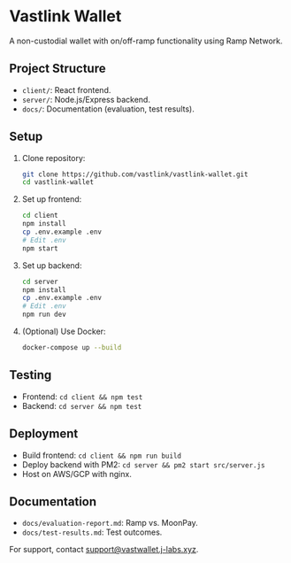 # Vastlink Wallet

A non-custodial wallet with on/off-ramp functionality using Ramp Network.

## Project Structure
- `client/`: React frontend.
- `server/`: Node.js/Express backend.
- `docs/`: Documentation (evaluation, test results).

## Setup

1. Clone repository:
   ```bash
   git clone https://github.com/vastlink/vastlink-wallet.git
   cd vastlink-wallet
   ```

2. Set up frontend:
   ```bash
   cd client
   npm install
   cp .env.example .env
   # Edit .env
   npm start
   ```

3. Set up backend:
   ```bash
   cd server
   npm install
   cp .env.example .env
   # Edit .env
   npm run dev
   ```

4. (Optional) Use Docker:
   ```bash
   docker-compose up --build
   ```

## Testing
- Frontend: `cd client && npm test`
- Backend: `cd server && npm test`

## Deployment
- Build frontend: `cd client && npm run build`
- Deploy backend with PM2: `cd server && pm2 start src/server.js`
- Host on AWS/GCP with nginx.

## Documentation
- `docs/evaluation-report.md`: Ramp vs. MoonPay.
- `docs/test-results.md`: Test outcomes.

For support, contact support@vastwallet.j-labs.xyz.